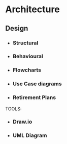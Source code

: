 
# Architecture
## Design
* ### Structural
* ### Behavioural
* ### Flowcharts
* ### Use Case diagrams
* ### Retirement Plans 

TOOLS:
* ### Draw.io
* ### UML Diagram


